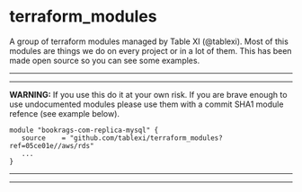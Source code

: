 # terraform_modules

A group of terraform modules managed by Table XI (@tablexi). Most of this modules are things we do on every project or in a lot of them. This has been made open source so you can see some examples.

---
---
**WARNING:** If you use this do it at your own risk. If you are brave enough to use undocumented modules please use them with a commit SHA1 module refence (see example below).

```hcl
module "bookrags-com-replica-mysql" {
   source    = "github.com/tablexi/terraform_modules?ref=05ce01e//aws/rds"
   ...
}
```
---
---

